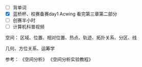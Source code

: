 - [ ] 背单词
- [x] 蓝桥杯、校赛备赛day1  Acwing 看完第三章第二部分
- [ ] 创赛半小时
- [ ] 计算机科普视频

空间：
区域、位置、相对位置、热点、轨迹、拓扑关系、分区、线

几何、方位关系、运筹学

参考：
《空间分析》
《空间分析实验教程》

